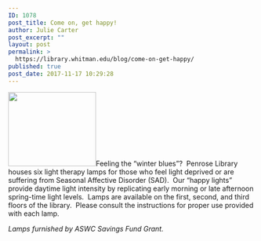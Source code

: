```yaml
---
ID: 1078
post_title: Come on, get happy!
author: Julie Carter
post_excerpt: ""
layout: post
permalink: >
  https://library.whitman.edu/blog/come-on-get-happy/
published: true
post_date: 2017-11-17 10:29:28
---
```

<p style="text-align: left"><span style="font-weight: 400"><img class="wp-image-1077 alignleft" src="https://library.whitman.edu/blog/wp-content/uploads/sites/4/2017/11/SmilingSunClipArt-300x253.jpg" alt="" width="179" height="151" />Feeling the “winter blues”?  Penrose Library houses six light therapy lamps for those who feel light deprived or are suffering from Seasonal Affective Disorder (SAD).  Our “happy lights” provide daytime light intensity by replicating early morning or late afternoon spring-time light levels.  Lamps are available on the first, second, and third floors of the library.  Please consult the instructions for proper use provided with each lamp.</span></p>
<i><span style="font-weight: 400">Lamps furnished by ASWC Savings Fund Grant.</span></i>
